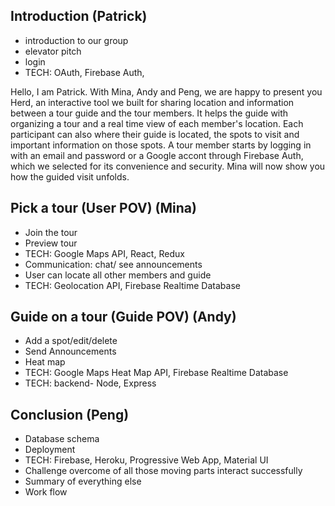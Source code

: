 ## Introduction (Patrick)

- introduction to our group
- elevator pitch
- login
- TECH: OAuth, Firebase Auth,

Hello, I am Patrick. With Mina, Andy and Peng, we are happy to present you Herd, an interactive tool we built for sharing 
location and information between a tour guide and the tour members.
It helps the guide with organizing a tour and a real time view of each member's location. Each participant can also where their guide is located, the spots to visit and important information on those spots.
A tour member starts by logging in with an email and password or a Google accont through Firebase Auth, which we selected for its convenience and security.
Mina will now show you how the guided visit unfolds.

## Pick a tour (User POV) (Mina)
- Join the tour
- Preview tour
- TECH: Google Maps API, React, Redux
- Communication: chat/ see announcements
- User can locate all other members and guide
- TECH: Geolocation API, Firebase Realtime Database

## Guide on a tour (Guide POV) (Andy)
- Add a spot/edit/delete
- Send Announcements
- Heat map
- TECH: Google Maps Heat Map API, Firebase Realtime Database
- TECH: backend- Node, Express

## Conclusion (Peng)
- Database schema
- Deployment
- TECH: Firebase, Heroku, Progressive Web App, Material UI
- Challenge overcome of all those moving parts interact successfully
- Summary of everything else
- Work flow
